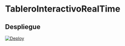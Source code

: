 # TableroInteractivoRealTime
 ## Despliegue
 [![Deploy](https://www.herokucdn.com/deploy/button.svg)](https://young-refuge-47806.herokuapp.com/)
